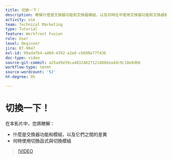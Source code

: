 ```yaml
---
title: 切換一下！
description: 瞭解什麼是交換器功能和交換器模組，以及何時在中使用交換器功能和交換器模組 [!DNL Adobe Workfront Fusion].
activity: use
team: Technical Marketing
type: Tutorial
feature: Workfront Fusion
role: User
level: Beginner
jira: KT-9047
exl-id: 99adafb4-a40d-4392-a2e6-cb698e77f436
doc-type: video
source-git-commit: a25a49e59ca483246271214886ea4dc9c10e8d66
workflow-type: tm+mt
source-wordcount: '52'
ht-degree: 0%

---
```


# 切換一下！

在本影片中，您將瞭解：

* 什麼是交換器功能和模組，以及它們之間的差異
* 何時使用切換函式與切換模組

>[!VIDEO](https://video.tv.adobe.com/v/335288/?quality=12&learn=on)
